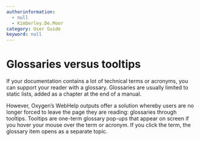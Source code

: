 ```yaml
---
authorinformation:
  - null
  - Kimberley.De.Moor
category: User Guide
keyword: null
---
```


# Glossaries versus tooltips

If your documentation contains a lot of technical terms or acronyms, you can support your reader with a glossary. Glossaries are usually limited to static lists, added as a chapter at the end of a manual.

However, Oxygen’s WebHelp outputs offer a solution whereby users are no longer forced to leave the page they are reading: glossaries through tooltips. Tooltips are one-term glossary pop-ups that appear on screen if you hover your mouse over the term or acronym. If you click the term, the glossary item opens as a separate topic.

